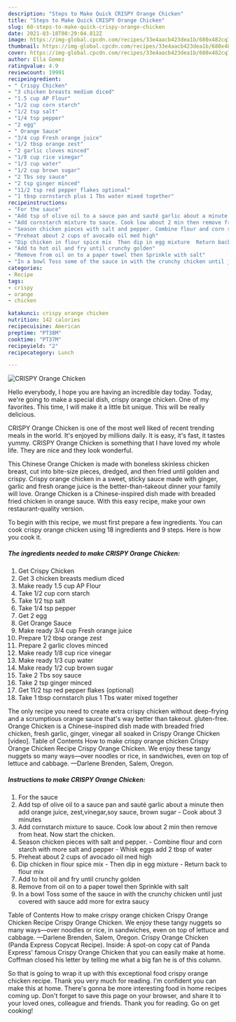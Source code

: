 ```yaml
---
description: "Steps to Make Quick CRISPY Orange Chicken"
title: "Steps to Make Quick CRISPY Orange Chicken"
slug: 60-steps-to-make-quick-crispy-orange-chicken
date: 2021-03-18T08:29:04.812Z
image: https://img-global.cpcdn.com/recipes/33e4aacb423dea1b/680x482cq70/crispy-orange-chicken-recipe-main-photo.jpg
thumbnail: https://img-global.cpcdn.com/recipes/33e4aacb423dea1b/680x482cq70/crispy-orange-chicken-recipe-main-photo.jpg
cover: https://img-global.cpcdn.com/recipes/33e4aacb423dea1b/680x482cq70/crispy-orange-chicken-recipe-main-photo.jpg
author: Ella Gomez
ratingvalue: 4.9
reviewcount: 19991
recipeingredient:
- " Crispy Chicken"
- "3 chicken breasts medium diced"
- "1.5 cup AP Flour"
- "1/2 cup corn starch"
- "1/2 tsp salt"
- "1/4 tsp pepper"
- "2 egg"
- " Orange Sauce"
- "3/4 cup Fresh orange juice"
- "1/2 tbsp orange zest"
- "2 garlic cloves minced"
- "1/8 cup rice vinegar"
- "1/3 cup water"
- "1/2 cup brown sugar"
- "2 Tbs soy sauce"
- "2 tsp ginger minced"
- "11/2 tsp red pepper flakes optional"
- "1 tbsp cornstarch plus 1 Tbs water mixed together"
recipeinstructions:
- "For the sauce"
- "Add tsp of olive oil to a sauce pan and sauté garlic about a minute then add orange juice, zest,vinegar,soy sauce, brown sugar  Cook about 3 minutes"
- "Add cornstarch mixture to sauce. Cook low about 2 min then remove from heat. Now start the chicken."
- "Season chicken pieces with salt and pepper. Combine flour and corn starch with more salt and pepper  Whisk eggs add 2 tbsp of water"
- "Preheat about 2 cups of avocado oil med high"
- "Dip chicken in flour spice mix  Then dip in egg mixture  Return back to flour mix"
- "Add to hot oil and fry until crunchy golden"
- "Remove from oil on to a paper towel then Sprinkle with salt"
- "In a bowl Toss some of the sauce in with the crunchy chicken until just covered with sauce add more for extra saucy"
categories:
- Recipe
tags:
- crispy
- orange
- chicken

katakunci: crispy orange chicken 
nutrition: 142 calories
recipecuisine: American
preptime: "PT38M"
cooktime: "PT37M"
recipeyield: "2"
recipecategory: Lunch

---
```



![CRISPY Orange Chicken](https://img-global.cpcdn.com/recipes/33e4aacb423dea1b/680x482cq70/crispy-orange-chicken-recipe-main-photo.jpg)

Hello everybody, I hope you are having an incredible day today. Today, we're going to make a special dish, crispy orange chicken. One of my favorites. This time, I will make it a little bit unique. This will be really delicious.

CRISPY Orange Chicken is one of the most well liked of recent trending meals in the world. It's enjoyed by millions daily. It is easy, it's fast, it tastes yummy. CRISPY Orange Chicken is something that I have loved my whole life. They are nice and they look wonderful.

This Chinese Orange Chicken is made with boneless skinless chicken breast, cut into bite-size pieces, dredged, and then fried until golden and crispy. Crispy orange chicken in a sweet, sticky sauce made with ginger, garlic and fresh orange juice is the better-than-takeout dinner your family will love. Orange Chicken is a Chinese-inspired dish made with breaded fried chicken in orange sauce. With this easy recipe, make your own restaurant-quality version.


To begin with this recipe, we must first prepare a few ingredients. You can cook crispy orange chicken using 18 ingredients and 9 steps. Here is how you cook it.

<!--inarticleads1-->

##### The ingredients needed to make CRISPY Orange Chicken:

1. Get  Crispy Chicken
1. Get 3 chicken breasts medium diced
1. Make ready 1.5 cup AP Flour
1. Take 1/2 cup corn starch
1. Take 1/2 tsp salt
1. Take 1/4 tsp pepper
1. Get 2 egg
1. Get  Orange Sauce
1. Make ready 3/4 cup Fresh orange juice
1. Prepare 1/2 tbsp orange zest
1. Prepare 2 garlic cloves minced
1. Make ready 1/8 cup rice vinegar
1. Make ready 1/3 cup water
1. Make ready 1/2 cup brown sugar
1. Take 2 Tbs soy sauce
1. Take 2 tsp ginger minced
1. Get 11/2 tsp red pepper flakes (optional)
1. Take 1 tbsp cornstarch plus 1 Tbs water mixed together


The only recipe you need to create extra crispy chicken without deep-frying and a scrumptious orange sauce that&#39;s way better than takeout. gluten-free. Orange Chicken is a Chinese-inspired dish made with breaded fried chicken, fresh garlic, ginger, vinegar all soaked in Crispy Orange Chicken [video]. Table of Contents How to make crispy orange chicken Crispy Orange Chicken Recipe Crispy Orange Chicken. We enjoy these tangy nuggets so many ways—over noodles or rice, in sandwiches, even on top of lettuce and cabbage. —Darlene Brenden, Salem, Oregon. 

<!--inarticleads2-->

##### Instructions to make CRISPY Orange Chicken:

1. For the sauce
1. Add tsp of olive oil to a sauce pan and sauté garlic about a minute then add orange juice, zest,vinegar,soy sauce, brown sugar  - Cook about 3 minutes
1. Add cornstarch mixture to sauce. Cook low about 2 min then remove from heat. Now start the chicken.
1. Season chicken pieces with salt and pepper. - Combine flour and corn starch with more salt and pepper  - Whisk eggs add 2 tbsp of water
1. Preheat about 2 cups of avocado oil med high
1. Dip chicken in flour spice mix  - Then dip in egg mixture  - Return back to flour mix
1. Add to hot oil and fry until crunchy golden
1. Remove from oil on to a paper towel then Sprinkle with salt
1. In a bowl Toss some of the sauce in with the crunchy chicken until just covered with sauce add more for extra saucy


Table of Contents How to make crispy orange chicken Crispy Orange Chicken Recipe Crispy Orange Chicken. We enjoy these tangy nuggets so many ways—over noodles or rice, in sandwiches, even on top of lettuce and cabbage. —Darlene Brenden, Salem, Oregon. Crispy Orange Chicken (Panda Express Copycat Recipe). Inside: A spot-on copy cat of Panda Express&#39; famous Crispy Orange Chicken that you can easily make at home. Coffman closed his letter by telling me what a big fan he is of this column. 

So that is going to wrap it up with this exceptional food crispy orange chicken recipe. Thank you very much for reading. I'm confident you can make this at home. There's gonna be more interesting food in home recipes coming up. Don't forget to save this page on your browser, and share it to your loved ones, colleague and friends. Thank you for reading. Go on get cooking!

